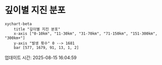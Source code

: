# 깊이별 지진 분포

```mermaid
xychart-beta
    title "깊이별 지진 분포"
    x-axis ["0-10km", "11-30km", "31-70km", "71-150km", "151-300km", "300km+"]
    y-axis "발생 횟수" 0 --> 1681
    bar [577, 1679, 91, 13, 1, 2]
```

업데이트 시간: 2025-08-15 16:04:59
